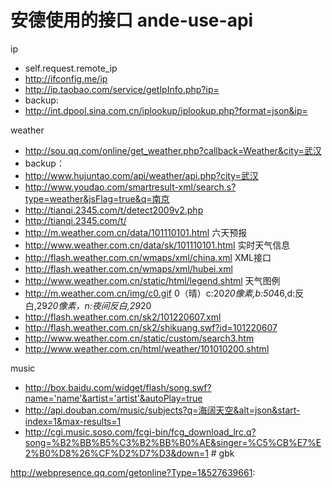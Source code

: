 安德使用的接口 ande-use-api
========

ip
- self.request.remote_ip
- http://ifconfig.me/ip
- http://ip.taobao.com/service/getIpInfo.php?ip=
- backup:
- http://int.dpool.sina.com.cn/iplookup/iplookup.php?format=json&ip=

weather
- http://sou.qq.com/online/get_weather.php?callback=Weather&city=武汉
- backup：
- http://www.hujuntao.com/api/weather/api.php?city=武汉
- http://www.youdao.com/smartresult-xml/search.s?type=weather&jsFlag=true&q=南京
- http://tianqi.2345.com/t/detect2009v2.php
- http://tianqi.2345.com/t/
- http://m.weather.com.cn/data/101110101.html 六天预报
- http://www.weather.com.cn/data/sk/101110101.html 实时天气信息
- http://flash.weather.com.cn/wmaps/xml/china.xml XML接口
- http://flash.weather.com.cn/wmaps/xml/hubei.xml
- http://www.weather.com.cn/static/html/legend.shtml 天气图例
- http://m.weather.com.cn/img/c0.gif 0（晴）c:20*20像素,b:50*46,d:反白,29*20像素，n:夜间反白,29*20
- http://flash.weather.com.cn/sk2/101220607.xml
- http://flash.weather.com.cn/sk2/shikuang.swf?id=101220607
- http://www.weather.com.cn/static/custom/search3.htm
- http://www.weather.com.cn/html/weather/101010200.shtml

music
- http://box.baidu.com/widget/flash/song.swf?name='name'&artist='artist'&autoPlay=true
- http://api.douban.com/music/subjects?q=海阔天空&alt=json&start-index=1&max-results=1
- http://cgi.music.soso.com/fcgi-bin/fcg_download_lrc.q?song=%B2%BB%B5%C3%B2%BB%B0%AE&singer=%C5%CB%E7%E2%B0%D8%26%CF%D2%D7%D3&down=1  # gbk

http://webpresence.qq.com/getonline?Type=1&527639661: